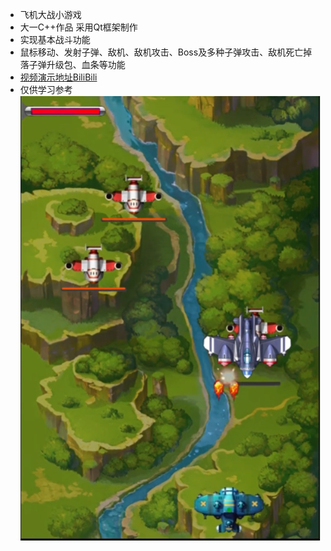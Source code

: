 * 飞机大战小游戏
* 大一C++作品 采用Qt框架制作
* 实现基本战斗功能
* 鼠标移动、发射子弹、敌机、敌机攻击、Boss及多种子弹攻击、敌机死亡掉落子弹升级包、血条等功能
* [视频演示地址BiliBili](https://www.bilibili.com/video/BV1Zv4y1u7Zu)
* 仅供学习参考
![演示图](PlaneWar/Image/Untitled.png)
